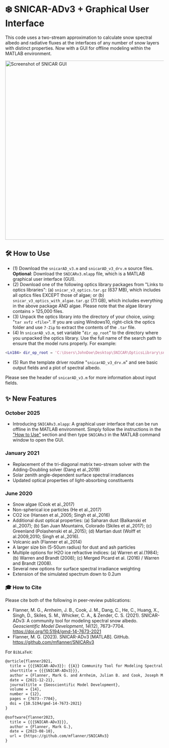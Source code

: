 # ❄️ SNICAR-ADv3 + Graphical User Interface

This code uses a two-stream approximation to calculate snow spectral albedo and radiative fluxes at the interfaces of any number of snow layers with distinct properties. Now with a GUI for offline modeling within the MATLAB environment.

<img width="924" height="568" alt="Screenshot of SNICAR GUI" src="https://github.com/user-attachments/assets/f523404b-49a8-4f0c-afe6-e70933b5ca53" />


## 🛠️ How to Use
- (1) Download the `snicarAD_v3.m` and `snicarAD_v3_drv.m` source files. **Optional**: Download the `SNICARv3.mlapp` file, which is a MATLAB graphical user interface (GUI).
- (2) Download one of the following optics library packages from "Links to optics libraries": (a) `snicar_v3_optics.tar.gz` (637 MB), which includes all optics files EXCEPT those of algae; or (b) `snicar_v3_optics_with_algae.tar.gz` (7.1 GB), which includes everything in the above package AND algae. Please note that the algae library contains > 125,000 files. 
- (3) Unpack the optics library into the directory of your choice, using: "`tar xvfz <file>`". If you are using Windows10, right-click the optics folder and use `7-Zip` to extract the contents of the `.tar` file.
- (4) In `snicarAD_v3.m`, set variable "`dir_op_root`" to the directory where you unpacked the optics library. Use the full name of the search path to ensure that the model runs properly. For example:

```matlab
<Ln184> dir_op_root = 'C:\Users\JohnDoe\Desktop\SNICAR\OpticsLibrary\snicar_480band\'; 
```

- (5) Run the template driver routine "`snicarAD_v3_drv.m`" and see basic output fields and a plot of spectral albedo.

Please see the header of `snicarAD_v3.m` for more information about input fields.

## ✨ New Features
### October 2025
- Introducing `SNICARv3.mlapp`: A graphical user interface that can be run offline in the MATLAB environment. Simply follow the instructions in the ["How to Use"](#how-to-Use) section and then type `SNICARv3` in the MATLAB command window to open the GUI.

### January 2021 
- Replacement of the tri-diagonal matrix two-stream solver with the Adding-Doubling solver (Dang et al.,2019)
- Solar zenith angle-dependent surface spectral irradiances
- Updated optical properties of light-absorbing constituents

### June 2020
- Snow algae (Cook et al.,2017)
- Non-spherical ice particles (He et al.,2017)
- CO2 ice (Hansen et al.,2005; Singh et al.,2016)
- Additional dust optical properties: (a) Saharan dust (Balkanski et al.,2007); (b) San Juan Mountains, Colorado (Skiles et al.,2017); (c) Greenland (Polashenski et al.,2015); (d) Martian dust (Wolff et al.2009,2010; Singh et al.,2016).
- Volcanic ash (Flanner et al.,2014)
- A larger size bin (5-50um radius) for dust and ash particles
- Multiple options for H2O ice refractive indices: (a) Warren et al.(1984); (b) Warren and Brandt (2008); (c) Merged Picard et al. (2016) / Warren and Brandt (2008).
- Several new options for surface spectral irradiance weighting
- Extension of the simulated spectrum down to 0.2um

### 🎓 How to Cite
Please cite both of the following in peer-review publications:

* Flanner, M. G., Arnheim, J. B., Cook, J. M., Dang, C., He, C., Huang, X., Singh, D., Skiles, S. M., Whicker, C. A., & Zender, C. S. (2021). SNICAR-ADv3: A community tool for modeling spectral snow albedo. *Geoscientific Model Development*, *14*(12), 7673–7704. https://doi.org/10.5194/gmd-14-7673-2021
* Flanner, M. G. (2023). SNICAR-ADv3 [MATLAB]. GitHub. https://github.com/mflanner/SNICARv3

For `BibLaTeX`:
```tex
@article{flanner2021,
  title = {{{SNICAR-ADv3}}: {{A}} Community Tool for Modeling Spectral Snow Albedo},
  shorttitle = {{{SNICAR-ADv3}}},
  author = {Flanner, Mark G. and Arnheim, Julian B. and Cook, Joseph M. and Dang, Cheng and He, Cenlin and Huang, Xianglei and Singh, Deepak and Skiles, S. McKenzie and Whicker, Chloe A. and Zender, Charles S.},
  date = {2021-12-21},
  journaltitle = {Geoscientific Model Development},
  volume = {14},
  number = {12},
  pages = {7673--7704},
  doi = {10.5194/gmd-14-7673-2021}
}

@software{flanner2023,
  title = {{{SNICAR-ADv3}}},
  author = {Flanner, Mark G.},
  date = {2023-08-10},
  url = {https://github.com/mflanner/SNICARv3}
}
```

